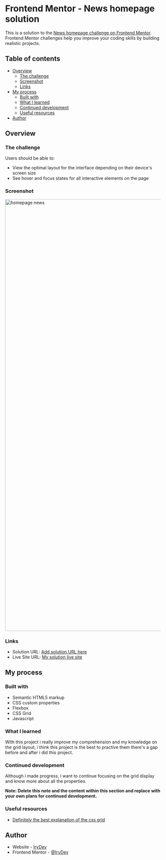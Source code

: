 # Frontend Mentor - News homepage solution

This is a solution to the [News homepage challenge on Frontend Mentor](https://www.frontendmentor.io/challenges/news-homepage-H6SWTa1MFl). Frontend Mentor challenges help you improve your coding skills by building realistic projects. 

## Table of contents

- [Overview](#overview)
  - [The challenge](#the-challenge)
  - [Screenshot](#screenshot)
  - [Links](#links)
- [My process](#my-process)
  - [Built with](#built-with)
  - [What I learned](#what-i-learned)
  - [Continued development](#continued-development)
  - [Useful resources](#useful-resources)
- [Author](#author)

## Overview

### The challenge

Users should be able to:

- View the optimal layout for the interface depending on their device's screen size
- See hover and focus states for all interactive elements on the page

### Screenshot
<img width="1398" alt="homepage news" src="https://user-images.githubusercontent.com/86270481/231308357-5fd3f23a-7e04-4ec3-9c7e-a94bd41e457a.png">

### Links

- Solution URL: [Add solution URL here](https://your-solution-url.com)
- Live Site URL: [My solution live site](https://irydev.github.io/News-homepage/)

## My process

### Built with

- Semantic HTML5 markup
- CSS custom properties
- Flexbox
- CSS Grid
- Javascript

### What I learned

With this project i really improve my comprehension and my knowledge on the grid layout, i think this project is the best to practive them there's a gap before and after i did this project.

### Continued development

Although i made progress, i want to continue focusing on the grid display and know more about all the properties.

**Note: Delete this note and the content within this section and replace with your own plans for continued development.**

### Useful resources

- [Definitely the best explanation of the css grid](https://www.youtube.com/watch?v=rg7Fvvl3taU)

## Author

- Website - [IryDev](https://github.com/IryDev)
- Frontend Mentor - [@IryDev](https://www.frontendmentor.io/profile/IryDev)

